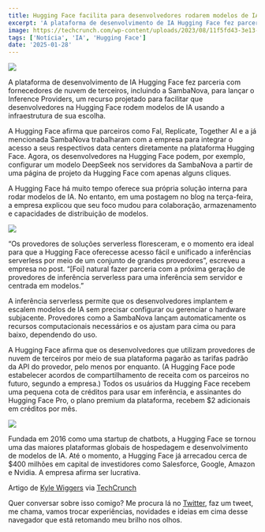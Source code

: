 ```yaml
---
title: Hugging Face facilita para desenvolvedores rodarem modelos de IA em nuvens de terceiros
excerpt: 'A plataforma de desenvolvimento de IA Hugging Face fez parceria com fornecedores de nuvem de terceiros, incluindo a SambaNova ...'
image: https://techcrunch.com/wp-content/uploads/2023/08/11f5fd43-3e13-4313-a003-9d36a81e3fde.png?resize=1200,602
tags: ['Notícia', 'IA', 'Hugging Face']
date: '2025-01-28'
---
```


![](https://techcrunch.com/wp-content/uploads/2023/08/11f5fd43-3e13-4313-a003-9d36a81e3fde.png?resize=1200,602)

A plataforma de desenvolvimento de IA Hugging Face fez parceria com fornecedores de nuvem de terceiros, incluindo a SambaNova, para lançar o Inference Providers, um recurso projetado para facilitar que desenvolvedores na Hugging Face rodem modelos de IA usando a infraestrutura de sua escolha.

A Hugging Face afirma que parceiros como Fal, Replicate, Together AI e a já mencionada SambaNova trabalharam com a empresa para integrar o acesso a seus respectivos data centers diretamente na plataforma Hugging Face. Agora, os desenvolvedores na Hugging Face podem, por exemplo, configurar um modelo DeepSeek nos servidores da SambaNova a partir de uma página de projeto da Hugging Face com apenas alguns cliques.

A Hugging Face há muito tempo oferece sua própria solução interna para rodar modelos de IA. No entanto, em uma postagem no blog na terça-feira, a empresa explicou que seu foco mudou para colaboração, armazenamento e capacidades de distribuição de modelos.

![](https://techcrunch.com/wp-content/uploads/2025/01/ezgif-13c21e0d12b8a.gif?w=680)

“Os provedores de soluções serverless floresceram, e o momento era ideal para que a Hugging Face oferecesse acesso fácil e unificado a inferências serverless por meio de um conjunto de grandes provedores”, escreveu a empresa no post. “[Foi] natural fazer parceria com a próxima geração de provedores de inferência serverless para uma inferência sem servidor e centrada em modelos.”

A inferência serverless permite que os desenvolvedores implantem e escalem modelos de IA sem precisar configurar ou gerenciar o hardware subjacente. Provedores como a SambaNova lançam automaticamente os recursos computacionais necessários e os ajustam para cima ou para baixo, dependendo do uso.

A Hugging Face afirma que os desenvolvedores que utilizam provedores de nuvem de terceiros por meio de sua plataforma pagarão as tarifas padrão da API do provedor, pelo menos por enquanto. (A Hugging Face pode estabelecer acordos de compartilhamento de receita com os parceiros no futuro, segundo a empresa.) Todos os usuários da Hugging Face recebem uma pequena cota de créditos para usar em inferência, e assinantes do Hugging Face Pro, o plano premium da plataforma, recebem $2 adicionais em créditos por mês.

![](https://techcrunch.com/wp-content/uploads/2025/01/user-settings.png?resize=668,253)

Fundada em 2016 como uma startup de chatbots, a Hugging Face se tornou uma das maiores plataformas globais de hospedagem e desenvolvimento de modelos de IA. Até o momento, a Hugging Face já arrecadou cerca de $400 milhões em capital de investidores como Salesforce, Google, Amazon e Nvidia. A empresa afirma ser lucrativa.

Artigo de [Kyle Wiggers](https://techcrunch.com/author/kyle-wiggers/) via [TechCrunch](https://techcrunch.com/2025/01/28/hugging-face-makes-it-easier-for-devs-to-run-ai-models-on-third-party-clouds/)

Quer conversar sobre isso comigo? Me procura lá no [Twitter](https://twitter.com/Yagasaki7K), faz um tweet, me chama,
vamos trocar experiências, novidades e ideias em cima desse navegador que está retomando meu brilho nos olhos.
